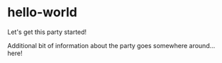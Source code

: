 # hello-world
Let's get this party started!

Additional bit of information about the party goes somewhere around... here!

